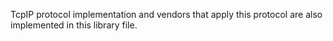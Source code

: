 TcpIP protocol implementation and vendors that apply this protocol are also implemented in this library file.
